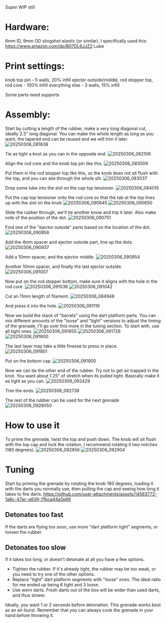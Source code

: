 Super WIP still

# Hardware:
6mm ID, 9mm OD slingshot elastic (or similar). I specifically used this: https://www.amazon.com/dp/B07DL6JJZ2
Lube

# Print settings:
knob top pin - 5 walls, 20% infill
ejector outside/middle, rod stopper top, rod core - 100% infill
everything else - 3 walls, 15% infill

Some parts need supports


# Assembly:

Start by cutting a length of the rubber, make a very long diagonal cut, ideally 2.5" long diagonal. You can make the whole length as long as you want, the tapered end can be reused and we will trim it later.
![20250306_081838](https://github.com/user-attachments/assets/d5421eca-9cfc-476c-89eb-39c380b803ce)

Tie as tight a knot as you can in the opposite end.
![20250306_082106](https://github.com/user-attachments/assets/394e098a-20dd-4e34-8681-6f0f48f45a92)

Align the rod core and the knob top pin like this.
![20250306_083009](https://github.com/user-attachments/assets/50c4f547-eee1-41b4-97c8-90d5c2524ede)

Put them in the rod stopper top like this, so the knob does not sit flush with the top, and you can see through the whole slit.
![20250306_083037](https://github.com/user-attachments/assets/a1f04a5f-7a46-432d-b1b1-805d13e0d651)

Drop some lube into the slot on the cap top tensioner.
![20250306_084015](https://github.com/user-attachments/assets/0cede5d7-ec43-4899-a9b8-979d16a1ddff)

Put the cap top tensioner onto the rod core so that the tab at the top lines up with the slot on the knob
![20250306_090645](https://github.com/user-attachments/assets/3b6a9181-d974-4667-a3f7-6f749a8d3470)
![20250306_090650](https://github.com/user-attachments/assets/bad64590-93e3-405a-88ff-d67ea372d943)

Slide the rubber through, we'll tie another know and trip it later. Also make note of the position of the dot.
![20250306_090751](https://github.com/user-attachments/assets/0a014247-b9d2-44e2-ad62-354698c78709)

Find one of the "ejector outside" parts based on the location of the dot.
![20250306_090856](https://github.com/user-attachments/assets/501cb246-2a0a-47d9-8a5c-e219c5f9525a)

Add the 4mm spacer and ejector outside part, line up the dots.
![20250306_090937](https://github.com/user-attachments/assets/0194edcb-5262-4df5-8417-7b4093780491)

Add a 10mm spacer, and the ejector middle.
![20250306_090954](https://github.com/user-attachments/assets/706a2683-6962-457d-a1e5-94c5ca4e5256)

Another 10mm spacer, and finally the last ejector outside.
![20250306_091007](https://github.com/user-attachments/assets/5a369f87-88f8-408c-94d6-fd78cc426319)

Now put on the rod stopper bottom, make sure it aligns with the hole in the rod core.
![20250306_091036](https://github.com/user-attachments/assets/b7a267cd-7ab0-4bc9-b1f2-5c8321e192b3)
![20250306_091042](https://github.com/user-attachments/assets/1413584c-e100-4766-9bd6-f89453be9679)

Cut an 11mm length of filament.
![20250306_084948](https://github.com/user-attachments/assets/fcff9bd7-1d2c-4508-bd35-bf0cd57711ab)

And press it into the hole.
![20250306_091119](https://github.com/user-attachments/assets/864bdf42-9f9f-446a-b830-4e8673f14611)

Now we build the stack of "barrels" using the dart platform parts. You can mix different amounts of the "loose" and "tight" versions to adjust the timing of the grenade. I'll go over this more in the tuning section. To start with, use all tight ones.
![20250306_091655](https://github.com/user-attachments/assets/df3ad0d8-708a-4eb8-a3cb-314397791f9b)
![20250306_091726](https://github.com/user-attachments/assets/00e8fb8c-7d2c-49bb-9ed1-083bd475332b)
![20250306_091800](https://github.com/user-attachments/assets/82a8df6e-d7d1-4916-9a51-aea0df9f6bc2)

The last layer may take a little finesse to press in place.
![20250306_091851](https://github.com/user-attachments/assets/d88f58ec-c579-4f41-82d0-35880c436099)

Put on the bottom cap.
![20250306_091900](https://github.com/user-attachments/assets/b1a9da0d-7968-4ca7-bf88-1567e7a5b4ed)

Now we can tie the other end of the rubber. Try not to get air trapped in the knot. You want about 1.25" of stretch when its pulled tight. Basically make it as tight as you can.
![20250306_092429](https://github.com/user-attachments/assets/e7691f31-312c-494d-9176-9042ca63c04e)

Trim the ends.
![20250306_092739](https://github.com/user-attachments/assets/d411880e-8cf4-4b56-b967-bc5279a28784)

The rest of the rubber can be used for the next grenade
![20250306_0928050](https://github.com/user-attachments/assets/9c61366a-5c17-4993-accc-621ee82a30ed)

# How to use it
To prime the grenade, twist the top and push down. The knob will sit flush with the top cap and lock the rotation.
I recommend rotating it two notches (180 degrees).
![20250306_092856](https://github.com/user-attachments/assets/9301c6db-596b-454e-bf65-faee18a6b6aa)
![20250306_092904](https://github.com/user-attachments/assets/7e049b8b-3f78-49e7-8286-cd1fe57dc416)

# Tuning
Start by priming the grenade by rotating the knob 180 degrees, loading it with the darts you normally use, then pulling the cap and seeing how long it takes to fire darts.
https://github.com/user-attachments/assets/14583772-1a8c-47ac-a639-7fbca44a5e66

## Detonates too fast
If the darts are flying too soon, use more "dart platform tight" segments, or loosen the rubber.

## Detonates too slow
If it takes too long, or doesn't detonate at all you have a few options.

- Tighten the rubber. If it's already tight, the rubber may be too weak, or you need to try one of the other options.
- Replace "tight" dart platform segments with "loose" ones. The ideal ratio for me ended up being 6 tight and 3 loose.
- Use worn darts. Fresh darts out of the box will be wider than used darts, and thus slower.

Ideally, you want 1 or 2 seconds before detonation. This grenade works best as an air-burst. Remember that you can always cook the grenade in your hand before throwing it.











